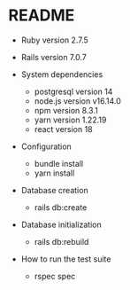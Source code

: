 # README

* Ruby version
2.7.5

* Rails version
7.0.7

* System dependencies
  * postgresql version 14
  * node.js version v16.14.0
  * npm version 8.3.1
  * yarn version 1.22.19
  * react version 18

* Configuration
  * bundle install
  * yarn install

* Database creation
  * rails db:create

* Database initialization
  * rails db:rebuild

* How to run the test suite
  * rspec spec
